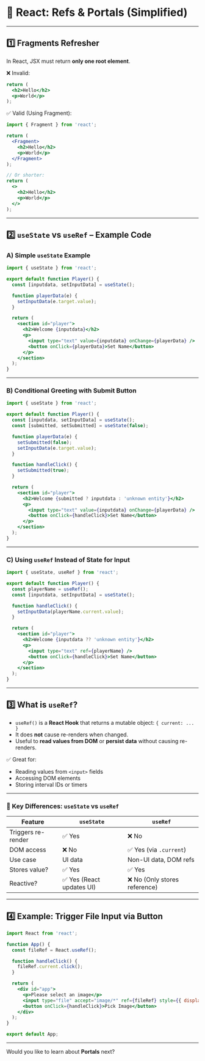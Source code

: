 # 🔁 React: Refs & Portals (Simplified)

---

## 1️⃣ Fragments Refresher

In React, JSX must return **only one root element**.

❌ Invalid:

```jsx
return (
  <h2>Hello</h2>
  <p>World</p>
);
```

✅ Valid (Using Fragment):

```jsx
import { Fragment } from 'react';

return (
  <Fragment>
    <h2>Hello</h2>
    <p>World</p>
  </Fragment>
);

// Or shorter:
return (
  <>
    <h2>Hello</h2>
    <p>World</p>
  </>
);
```

---

## 2️⃣ `useState` vs `useRef` – Example Code

### A) Simple `useState` Example

```jsx
import { useState } from 'react';

export default function Player() {
  const [inputdata, setInputData] = useState();

  function playerData(e) {
    setInputData(e.target.value);
  }

  return (
    <section id="player">
      <h2>Welcome {inputdata}</h2>
      <p>
        <input type="text" value={inputdata} onChange={playerData} />
        <button onClick={playerData}>Set Name</button>
      </p>
    </section>
  );
}
```

---

### B) Conditional Greeting with Submit Button

```jsx
import { useState } from 'react';

export default function Player() {
  const [inputdata, setInputData] = useState();
  const [submitted, setSubmitted] = useState(false);

  function playerData(e) {
    setSubmitted(false);
    setInputData(e.target.value);
  }

  function handleClick() {
    setSubmitted(true);
  }

  return (
    <section id="player">
      <h2>Welcome {submitted ? inputdata : 'unknown entity'}</h2>
      <p>
        <input type="text" value={inputdata} onChange={playerData} />
        <button onClick={handleClick}>Set Name</button>
      </p>
    </section>
  );
}
```

---

### C) Using `useRef` Instead of State for Input

```jsx
import { useState, useRef } from 'react';

export default function Player() {
  const playerName = useRef();
  const [inputdata, setInputData] = useState();

  function handleClick() {
    setInputData(playerName.current.value);
  }

  return (
    <section id="player">
      <h2>Welcome {inputdata ?? 'unknown entity'}</h2>
      <p>
        <input type="text" ref={playerName} />
        <button onClick={handleClick}>Set Name</button>
      </p>
    </section>
  );
}
```

---

## 3️⃣ What is `useRef`?

- `useRef()` is a **React Hook** that returns a mutable object: `{ current: ... }`
- It does **not** cause re-renders when changed.
- Useful to **read values from DOM** or **persist data** without causing re-renders.

✅ Great for:
- Reading values from `<input>` fields
- Accessing DOM elements
- Storing interval IDs or timers

---

### 🧠 Key Differences: `useState` vs `useRef`

| Feature            | `useState`                           | `useRef`                              |
|--------------------|---------------------------------------|----------------------------------------|
| Triggers re-render | ✅ Yes                                | ❌ No                                  |
| DOM access         | ❌ No                                | ✅ Yes (via `.current`)               |
| Use case           | UI data                              | Non-UI data, DOM refs                 |
| Stores value?      | ✅ Yes                                | ✅ Yes                                 |
| Reactive?          | ✅ Yes (React updates UI)            | ❌ No (Only stores reference)         |

---

## 4️⃣ Example: Trigger File Input via Button

```jsx
import React from 'react';

function App() {
  const fileRef = React.useRef();

  function handleClick() {
    fileRef.current.click();
  }

  return (
    <div id="app">
      <p>Please select an image</p>
      <input type="file" accept="image/*" ref={fileRef} style={{ display: 'none' }} />
      <button onClick={handleClick}>Pick Image</button>
    </div>
  );
}

export default App;
```

---

Would you like to learn about **Portals** next?

